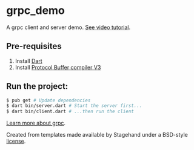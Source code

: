 # grpc_demo

A grpc client and server demo. [See video tutorial](https://youtu.be/1rZcjmSxDXc).

## Pre-requisites

1. Install [Dart](https://dart.dev)
2. Install [Protocol Buffer compiler V3](https://grpc.io/docs/protoc-installation/)

## Run the project:

```bash
$ pub get # Update dependencies
$ dart bin/server.dart # Start the server first...
$ dart bin/client.dart # ...then run the client
```

[Learn more about grpc](https://grpc.io/docs/languages/dart/quickstart/).

Created from templates made available by Stagehand under a BSD-style
[license](https://github.com/dart-lang/stagehand/blob/master/LICENSE).
